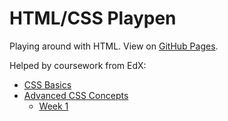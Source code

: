 # HTML/CSS Playpen
Playing around with HTML. View on [GitHub Pages](https://phillychris.github.io/html-playpen/).

Helped by coursework from EdX:
* [CSS Basics](https://courses.edx.org/courses/course-v1:W3Cx+CSS.0x+3T2018/course/)
* [Advanced CSS Concepts](https://courses.edx.org/dashboard)
  * [Week 1](https://phillychris.github.io/html-playpen/Mod1Lab/index.html)
